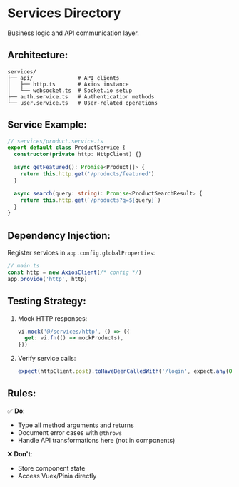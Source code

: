 # Services Directory

Business logic and API communication layer.

## Architecture:

```
services/
├── api/              # API clients
│   ├── http.ts       # Axios instance
│   └── websocket.ts  # Socket.io setup
├── auth.service.ts   # Authentication methods
└── user.service.ts   # User-related operations
```

## Service Example:

```ts
// services/product.service.ts
export default class ProductService {
  constructor(private http: HttpClient) {}

  async getFeatured(): Promise<Product[]> {
    return this.http.get('/products/featured')
  }

  async search(query: string): Promise<ProductSearchResult> {
    return this.http.get(`/products?q=${query}`)
  }
}
```

## Dependency Injection:

Register services in `app.config.globalProperties`:

```ts
// main.ts
const http = new AxiosClient(/* config */)
app.provide('http', http)
```

## Testing Strategy:

1. Mock HTTP responses:
   ```ts
   vi.mock('@/services/http', () => ({
     get: vi.fn(() => mockProducts),
   }))
   ```
2. Verify service calls:
   ```ts
   expect(httpClient.post).toHaveBeenCalledWith('/login', expect.any(Object))
   ```

## Rules:

✅ **Do**:

- Type all method arguments and returns
- Document error cases with `@throws`
- Handle API transformations here (not in components)

❌ **Don't**:

- Store component state
- Access Vuex/Pinia directly
